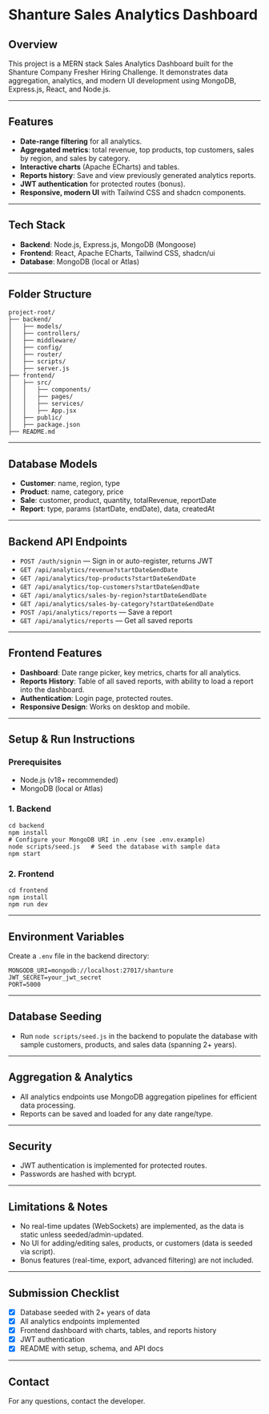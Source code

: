 # Shanture Sales Analytics Dashboard

## Overview
This project is a MERN stack Sales Analytics Dashboard built for the Shanture Company Fresher Hiring Challenge. It demonstrates data aggregation, analytics, and modern UI development using MongoDB, Express.js, React, and Node.js.

---

## Features
- **Date-range filtering** for all analytics.
- **Aggregated metrics**: total revenue, top products, top customers, sales by region, and sales by category.
- **Interactive charts** (Apache ECharts) and tables.
- **Reports history**: Save and view previously generated analytics reports.
- **JWT authentication** for protected routes (bonus).
- **Responsive, modern UI** with Tailwind CSS and shadcn components.

---

## Tech Stack
- **Backend**: Node.js, Express.js, MongoDB (Mongoose)
- **Frontend**: React, Apache ECharts, Tailwind CSS, shadcn/ui
- **Database**: MongoDB (local or Atlas)

---

## Folder Structure
```
project-root/
├── backend/
│   ├── models/
│   ├── controllers/
│   ├── middleware/
│   ├── config/
│   ├── router/
│   ├── scripts/
│   ├── server.js
├── frontend/
│   ├── src/
│   │   ├── components/
│   │   ├── pages/
│   │   ├── services/
│   │   ├── App.jsx
│   ├── public/
│   ├── package.json
├── README.md
```

---

## Database Models
- **Customer**: name, region, type
- **Product**: name, category, price
- **Sale**: customer, product, quantity, totalRevenue, reportDate
- **Report**: type, params (startDate, endDate), data, createdAt

---

## Backend API Endpoints
- `POST /auth/signin` — Sign in or auto-register, returns JWT
- `GET /api/analytics/revenue?startDate&endDate`
- `GET /api/analytics/top-products?startDate&endDate`
- `GET /api/analytics/top-customers?startDate&endDate`
- `GET /api/analytics/sales-by-region?startDate&endDate`
- `GET /api/analytics/sales-by-category?startDate&endDate`
- `POST /api/analytics/reports` — Save a report
- `GET /api/analytics/reports` — Get all saved reports

---

## Frontend Features
- **Dashboard**: Date range picker, key metrics, charts for all analytics.
- **Reports History**: Table of all saved reports, with ability to load a report into the dashboard.
- **Authentication**: Login page, protected routes.
- **Responsive Design**: Works on desktop and mobile.

---

## Setup & Run Instructions
### Prerequisites
- Node.js (v18+ recommended)
- MongoDB (local or Atlas)

### 1. Backend
```
cd backend
npm install
# Configure your MongoDB URI in .env (see .env.example)
node scripts/seed.js   # Seed the database with sample data
npm start
```

### 2. Frontend
```
cd frontend
npm install
npm run dev
```

---

## Environment Variables
Create a `.env` file in the backend directory:
```
MONGODB_URI=mongodb://localhost:27017/shanture
JWT_SECRET=your_jwt_secret
PORT=5000
```

---

## Database Seeding
- Run `node scripts/seed.js` in the backend to populate the database with sample customers, products, and sales data (spanning 2+ years).

---

## Aggregation & Analytics
- All analytics endpoints use MongoDB aggregation pipelines for efficient data processing.
- Reports can be saved and loaded for any date range/type.

---

## Security
- JWT authentication is implemented for protected routes.
- Passwords are hashed with bcrypt.

---

## Limitations & Notes
- No real-time updates (WebSockets) are implemented, as the data is static unless seeded/admin-updated.
- No UI for adding/editing sales, products, or customers (data is seeded via script).
- Bonus features (real-time, export, advanced filtering) are not included.

---

## Submission Checklist
- [x] Database seeded with 2+ years of data
- [x] All analytics endpoints implemented
- [x] Frontend dashboard with charts, tables, and reports history
- [x] JWT authentication
- [x] README with setup, schema, and API docs

---

## Contact
For any questions, contact the developer.
